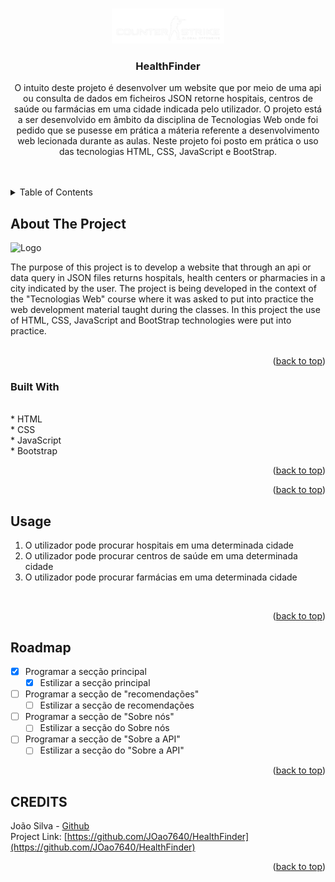 <!-- Improved compatibility of back to top link: See: https://github.com/othneildrew/Best-README-Template/pull/73 -->
<a name="readme-top"></a>
<!--
*** Thanks for checking out the Best-README-Template. If you have a suggestion
*** that would make this better, please fork the repo and create a pull request
*** or simply open an issue with the tag "enhancement".
*** Don't forget to give the project a star!
*** Thanks again! Now go create something AMAZING! :D
-->



<!-- PROJECT SHIELDS -->
<!--
*** I'm using markdown "reference style" links for readability.
*** Reference links are enclosed in brackets [ ] instead of parentheses ( ).
*** See the bottom of this document for the declaration of the reference variables
*** for contributors-url, forks-url, etc. This is an optional, concise syntax you may use.
*** https://www.markdownguide.org/basic-syntax/#reference-style-links
-->

<!-- PROJECT LOGO -->
<br />
<div align="center">
  <a href="[https://github.com/JOao7640/BodyBoost-Android-App](https://github.com/JustaStudent01/TWDM-CSGO_Website)">
    <img src="img/csgo.png" alt="Logo" width="180">
  </a>

<h3 align="center">HealthFinder</h3>

  <p align="center">
    O intuito deste projeto é desenvolver um website que por meio de uma api ou consulta de dados em ficheiros JSON retorne hospitais, centros de saúde ou farmácias em uma cidade indicada pelo utilizador. O projeto está a ser desenvolvido em âmbito da disciplina de Tecnologias Web onde foi pedido que se pusesse em prática a máteria referente a desenvolvimento web lecionada durante as aulas. Neste projeto foi posto em prática o uso das tecnologias HTML, CSS, JavaScript e BootStrap. 
    <br />
    <br />
    <br />
  </p>
</div>


<!-- TABLE OF CONTENTS -->
<details>
  <summary>Table of Contents</summary>
  <ol>
    <li>
      <a href="#about-the-project">About The Project</a>
      <ul>
        <li><a href="#built-with">Built With</a></li>
      </ul>
    </li>
    <li><a href="#usage">Usage</a></li>
    <li><a href="#roadmap">Roadmap</a></li>
  </ol>
</details>



<!-- ABOUT THE PROJECT -->
## About The Project

 <img src="images/logo.png" alt="Logo" width="160">

The purpose of this project is to develop a website that through an api or data query in JSON files returns hospitals, health centers or pharmacies in a city indicated by the user. The project is being developed in the context of the "Tecnologias Web" course where it was asked to put into practice the web development material taught during the classes. In this project the use of HTML, CSS, JavaScript and BootStrap technologies were put into practice.
<br>
<br>

<p align="right">(<a href="#readme-top">back to top</a>)</p>



### Built With

<br>
* HTML
<br>
* CSS
<br>
* JavaScript
<br>
* Bootstrap
<br>

<p align="right">(<a href="#readme-top">back to top</a>)</p>

<p align="right">(<a href="#readme-top">back to top</a>)</p>



<!-- USAGE EXAMPLES -->
## Usage

1. O utilizador pode procurar hospitais em uma determinada cidade
2. O utilizador pode procurar centros de saúde em uma determinada cidade
3. O utilizador pode procurar farmácias em uma determinada cidade
<br>
<p align="right">(<a href="#readme-top">back to top</a>)</p>



<!-- ROADMAP -->
## Roadmap

- [X] Programar a secção principal
    - [X] Estilizar a secção principal
- [ ] Programar a secção de "recomendações"
    - [ ] Estilizar a secção de recomendações
- [ ] Programar a secção de "Sobre nós"
    - [ ] Estilizar a secção do Sobre nós
- [ ] Programar a secção de "Sobre a API"
    - [ ] Estilizar a secção do "Sobre a API"
  
<p align="right">(<a href="#readme-top">back to top</a>)</p>


<!-- CREDITS -->
## CREDITS

João Silva - <a href="https://github.com/JOao7640">Github</a>
<br>
Project Link: [https://github.com/JOao7640/HealthFinder](https://github.com/JOao7640/HealthFinder)

<p align="right">(<a href="#readme-top">back to top</a>)</p>

